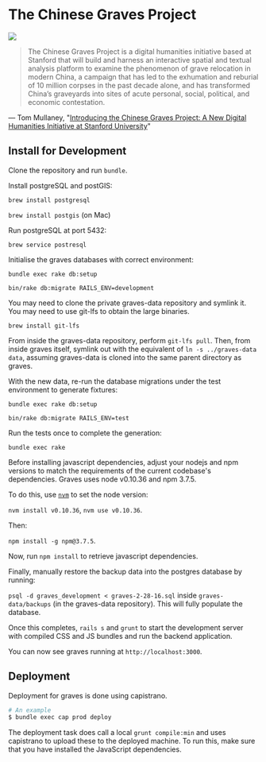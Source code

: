 # The Chinese Graves Project

[![](https://api.travis-ci.org/sul-cidr/graves.svg)](https://travis-ci.org/sul-cidr/graves)

> The Chinese Graves Project is a digital humanities initiative based at Stanford that will build and harness an interactive spatial and textual analysis platform to examine the phenomenon of grave relocation in modern China, a campaign that has led to the exhumation and reburial of 10 million corpses in the past decade alone, and has transformed China’s graveyards into sites of acute personal, social, political, and economic contestation.

&mdash; Tom Mullaney, "[Introducing the Chinese Graves Project: A New Digital Humanities Initiative at Stanford University](http://tsmullaney.com/?p=412)"

## Install for Development
Clone the repository and run `bundle`.

Install postgreSQL and postGIS:

`brew install postgresql`

`brew install postgis` (on Mac)

Run postgreSQL at port 5432:

`brew service postresql`

Initialise the graves databases with correct environment: 

`bundle exec rake db:setup`

`bin/rake db:migrate RAILS_ENV=development`

You may need to clone the private graves-data repository and symlink it. You may need to use git-lfs to obtain the large binaries.

`brew install git-lfs`

From inside the graves-data repository, perform `git-lfs pull`. Then, from inside graves itself, symlink out with the equivalent of `ln -s ../graves-data data`, assuming graves-data is cloned into the same parent directory as graves.

With the new data, re-run the database migrations under the test environment to generate fixtures:

`bundle exec rake db:setup`

`bin/rake db:migrate RAILS_ENV=test`

Run the tests once to complete the generation:

`bundle exec rake`

Before installing javascript dependencies, adjust your nodejs and npm versions to match the requirements of the current codebase's dependencies. Graves uses node v0.10.36 and npm 3.7.5.

To do this, use [`nvm`](https://github.com/creationix/nvm#installation) to set the node version:

`nvm install v0.10.36`, `nvm use v0.10.36`.

Then: 

`npm install -g npm@3.7.5`.

Now, run `npm install` to retrieve javascript dependencies.

Finally, manually restore the backup data into the postgres database by running:

`psql -d graves_development < graves-2-28-16.sql` inside `graves-data/backups` (in the graves-data repository). This will fully populate the database.

Once this completes, `rails s` and `grunt` to start the development server with compiled CSS and JS bundles and run the backend application.

You can now see graves running at `http://localhost:3000`.

## Deployment
Deployment for graves is done using capistrano. 

```sh
# An example
$ bundle exec cap prod deploy
```

The deployment task does call a local `grunt compile:min` and uses capistrano to upload these to the deployed machine. To run this, make sure that you have installed the JavaScript dependencies.
